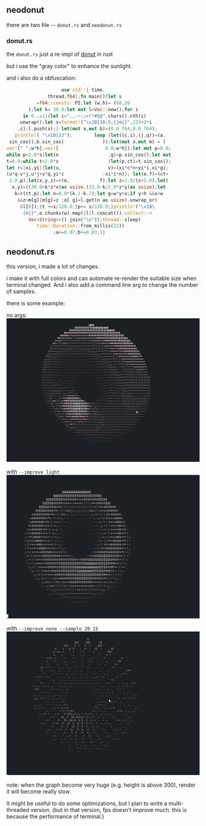 ## neodonut

there are two file -- `donut.rs` and `neodonut.rs`

### donut.rs

the `donut.rs` just a re-impl of [donut](https://www.a1k0n.net/2011/07/20/donut-math.html) in rust

but i use the "gray color" to enhance the sunlight.

and i also do a obfuscation:
```rust
                    use std::{ time,
               thread,f64};fn main(){let s
           =f64::consts::PI;let (w,h)= (60,26
        );let k= 30.0;let mut l=Vec::new();for i
      in 0..=11{let c=".,-~:;=!*#$@".chars().nth(i)
    .unwrap();let s=format!("\x1B[38;5;{}m{}",233+2*i
    ,c);l.push(s);} let(mut a,mut b)=(0.0_f64,0.0_f64);
   println!( "\x1B[2J");        loop {let((c,i),(j,q))=(a.
 sin_cos(),b.sin_cos(              ));let(mut o,mut m) = (
vec![" ";w*h],vec![                 0.0;w*h]);let mut p=0.0;
while p<2.0*s{let(n                  ,g)=p.sin_cos();let mut
t=0.0;while t<2.0*s                  {let(p,ct)=t.sin_cos();
let r=|xi,yi|{let(u,                 v)=(xi*c*n+yi*i,xi*g);
(u*q-v*j,u*j+v*q,yi*c              -xi*i*n)}; let(e,f)=(ct+
 2.0,p);let(x,y,z)=r(e,           f);let z=1.0/(z+5.0);let(
  x,y)=((30.0+k*z*x)as usize,(13.0-k/2.0*z*y)as usize);let
   k=r(ct,p);let n=8.0*(k.1-k.2);let g=w*y+x;if y<h &&x<w
    &&z>m[g]{m[g]=z ;o[ g]=l.get(n as usize).unwrap_or(
     &l[0]);}t +=s/128.0;}p+= s/128.0;}println!("\x1B\
      [H{}",o.chunks(w).map(|l|l.concat()).collect::<
        Vec<String>>().join("\n"));thread::sleep(
           time::Duration::from_millis(32))
                 ;a+=0.07;b+=0.03;}}
```

## neodonut.rs

this version, i made a lot of changes.

i make it with full colors and can automate re-render the suitable size when terminal changed.
And i also add a command line arg to change the number of samples.

there is some example:

no args:
![](./imgs/default.gif)

with `--improve light`
![](./imgs/light.gif)

with `--improve none --sample 20 15`
![](./imgs/sample.gif)

note: when the graph become very huge (e.g. height is above 300), render it will become really slow.

It might be useful to do some optimizations, but I plan to write a multi-threaded version.
(but in that version, fps doesn't improve much. this is because the performance of terminal.)
